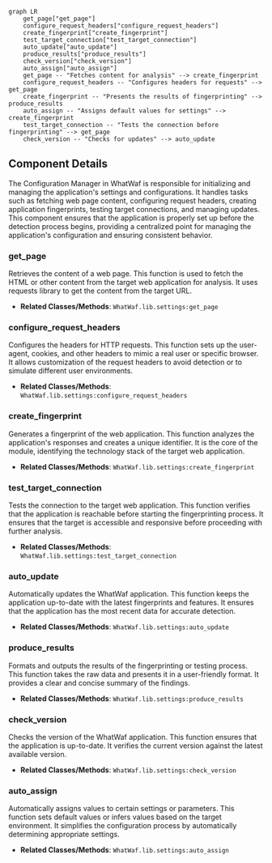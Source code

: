 ```mermaid
graph LR
    get_page["get_page"]
    configure_request_headers["configure_request_headers"]
    create_fingerprint["create_fingerprint"]
    test_target_connection["test_target_connection"]
    auto_update["auto_update"]
    produce_results["produce_results"]
    check_version["check_version"]
    auto_assign["auto_assign"]
    get_page -- "Fetches content for analysis" --> create_fingerprint
    configure_request_headers -- "Configures headers for requests" --> get_page
    create_fingerprint -- "Presents the results of fingerprinting" --> produce_results
    auto_assign -- "Assigns default values for settings" --> create_fingerprint
    test_target_connection -- "Tests the connection before fingerprinting" --> get_page
    check_version -- "Checks for updates" --> auto_update
```

## Component Details

The Configuration Manager in WhatWaf is responsible for initializing and managing the application's settings and configurations. It handles tasks such as fetching web page content, configuring request headers, creating application fingerprints, testing target connections, and managing updates. This component ensures that the application is properly set up before the detection process begins, providing a centralized point for managing the application's configuration and ensuring consistent behavior.

### get_page
Retrieves the content of a web page. This function is used to fetch the HTML or other content from the target web application for analysis. It uses requests library to get the content from the target URL.
- **Related Classes/Methods**: `WhatWaf.lib.settings:get_page`

### configure_request_headers
Configures the headers for HTTP requests. This function sets up the user-agent, cookies, and other headers to mimic a real user or specific browser. It allows customization of the request headers to avoid detection or to simulate different user environments.
- **Related Classes/Methods**: `WhatWaf.lib.settings:configure_request_headers`

### create_fingerprint
Generates a fingerprint of the web application. This function analyzes the application's responses and creates a unique identifier. It is the core of the module, identifying the technology stack of the target web application.
- **Related Classes/Methods**: `WhatWaf.lib.settings:create_fingerprint`

### test_target_connection
Tests the connection to the target web application. This function verifies that the application is reachable before starting the fingerprinting process. It ensures that the target is accessible and responsive before proceeding with further analysis.
- **Related Classes/Methods**: `WhatWaf.lib.settings:test_target_connection`

### auto_update
Automatically updates the WhatWaf application. This function keeps the application up-to-date with the latest fingerprints and features. It ensures that the application has the most recent data for accurate detection.
- **Related Classes/Methods**: `WhatWaf.lib.settings:auto_update`

### produce_results
Formats and outputs the results of the fingerprinting or testing process. This function takes the raw data and presents it in a user-friendly format. It provides a clear and concise summary of the findings.
- **Related Classes/Methods**: `WhatWaf.lib.settings:produce_results`

### check_version
Checks the version of the WhatWaf application. This function ensures that the application is up-to-date. It verifies the current version against the latest available version.
- **Related Classes/Methods**: `WhatWaf.lib.settings:check_version`

### auto_assign
Automatically assigns values to certain settings or parameters. This function sets default values or infers values based on the target environment. It simplifies the configuration process by automatically determining appropriate settings.
- **Related Classes/Methods**: `WhatWaf.lib.settings:auto_assign`